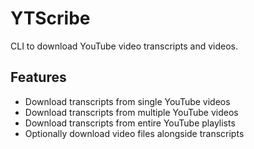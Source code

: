 # YTScribe

CLI to download YouTube video transcripts and videos.

## Features

- Download transcripts from single YouTube videos
- Download transcripts from multiple YouTube videos 
- Download transcripts from entire YouTube playlists
- Optionally download video files alongside transcripts